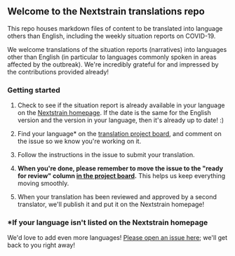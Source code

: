 ## Welcome to the Nextstrain translations repo

This repo houses markdown files of content to be translated into language others than English, including the weekly situation reports on COVID-19. 

We welcome translations of the situation reports (narratives) into languages other than English (in particular to languages commonly spoken in areas affected by the outbreak). We're incredibly grateful for and impressed by the contributions provided already!

### Getting started
1. Check to see if the situation report is already available in your language on the [Nextstrain homepage](https://nextstrain.org/). If the date is the same for the English version and the version in your language, then it's already up to date! :)

2. Find your language\* on the [translation project board](https://github.com/nextstrain/translations/projects/1), and comment on the issue so we know you're working on it.

3. Follow the instructions in the issue to submit your translation.

4. **When you're done, please remember to move the issue to the "ready for review" column [in the project board](https://github.com/nextstrain/translations/projects/1).** This helps us keep everything moving smoothly.

5. When your translation has been reviewed and approved by a second translator, we'll publish it and put it on the Nextstrain homepage!

### \*If your language isn't listed on the Nextstrain homepage

We'd love to add even more languages! [Please open an issue here](https://github.com/nextstrain/translations/issues/new?assignees=cassiawag&labels=&template=translation-request.md&title=%5BLanguage+translation+request%5D); we'll get back to you right away!
